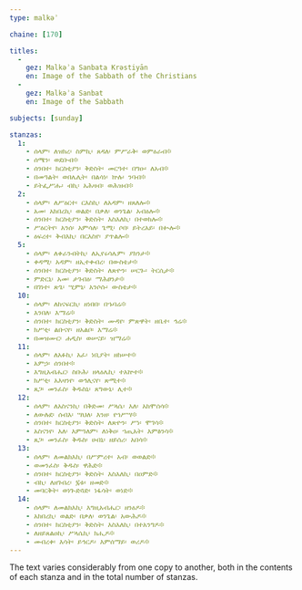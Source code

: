 ```yaml
---
type: malkəʾ

chaine: [170]

titles:
  -
    gez: Malkəʾa Sanbata Krəstiyān
    en: Image of the Sabbath of the Christians
  -
    gez: Malkəʾa Sanbat
    en: Image of the Sabbath

subjects: [sunday]

stanzas:
  1:
    - ሰላም፡ ለዝክረ፡ ስምኪ፡ ጸዳለ፡ ምሥራቅ፡ ወምዕራብ፨
    - ሰሜን፡ ወደቡብ፨
    - ሰንበተ፡ ክርስቲያን፡ ቅድስት፡ መርዓተ፡ በግዑ፡ ለአብ፨
    - በመዓልት፡ ወበሌሊት፡ በልሳነ፡ ኵሉ፡ ንባብ፨
    - ይትፌሥሑ፡ ብኪ፡ አሕዛብ፡ ወሕዝብ፨
  2:
    - ሰላም፡ ለሥዕርተ፡ ርእስኪ፡ ለአዳም፡ ዘጸለሎ፨
    - አመ፡ አክበረኪ፡ ወልድ፡ በቃለ፡ ወንጌል፡ አብዕሎ፨
    - ሰንበተ፡ ክርስቲያን፡ ቅድስት፡ እስእለኪ፡ በተወክሎ፨
    - ሥዕርትየ፡ አንሰ፡ አምሳለ፡ ጌሚ፡ ሶበ፡ ይትረአይ፡ በቊሎ፨
    - ዕፍረተ፡ ቅብእኪ፡ በርእስየ፡ ያጥልሎ፨
  5:
    - ሰላም፡ ለቀራንብትኪ፡ ለኢየሩሳሌም፡ ያክንታ፨
    - ቀዳሚ፡ አዳም፡ ዘኢተቀብረ፡ በውስቴታ፨
    - ሰንበተ፡ ክርስቲያን፡ ቅድስት፡ ለጽዮን፡ ሠርጐ፡ ትርሲታ፨
    - ምድርኒ፡ አመ፡ ታገብዕ፡ ማሕፀንታ፨
    - በገነተ፡ ጽጌ፡ ሢምኒ፡ አንሶሱ፡ ውስቴታ፨
  10:
    - ሰላም፡ ለከናፍርኪ፡ ዘነበበ፡ በኁባሬ፨
    - እንበለ፡ እማሬ፨
    - ሰንበተ፡ ክርስቲያን፡ ቅድስት፡ ሙዳየ፡ ምጽዋት፡ ዘቤተ፡ ኅሬ፨
    - ክሥቲ፡ ልቡናየ፡ ዘአልቦ፡ እማሬ፨
    - በመዝሙር፡ ሐዲስ፡ ወሠናይ፡ ዝማሬ፨
  11:
    - ሰላም፡ ለአፉኪ፡ አፈ፡ ነቢያት፡ ዘከሠተ፨
    - አምኃ፡ ሰንበተ፨
    - እግዚአብሔር፡ ስቡሕ፡ ዘላዕሌኪ፡ ተአኵተ፨
    - ክሥቲ፡ አእዛንየ፡ ወኅሊናየ፡ ጽሚተ፨
    - ጸጋ፡ መንፈስ፡ ቅዱስኒ፡ ጸግውኒ፡ ሊተ፨
  12:
    - ሰላም፡ ለአስናንኪ፡ በቅድመ፡ ሥላሴ፡ እለ፡ አክሞሰሳ፨
    - ለውሉደ፡ ሰብእ፡ ሣህለ፡ እንዘ፡ የኀሥሣ፨
    - ሰንበተ፡ ክርስቲያን፡ ቅድስት፡ ለጽዮን፡ ሥነ፡ ሞገሳ፨
    - አስናንየ፡ እለ፡ እምዓለም፡ ለነቅዐ፡ ኀጢአት፡ እምፅንሳ፨
    - ጸጋ፡ መንፈስ፡ ቅዱስ፡ ሀብኒ፡ ዘይሰሪ፡ አበሳ፨
  13:
    - ሰላም፡ ለመልክእኪ፡ በሥምረተ፡ አብ፡ ወወልድ፨
    - ወመንፈስ፡ ቅዱስ፡ ዋሕድ፨
    - ሰንበተ፡ ክርስቲያን፡ ቅድስት፡ እስእለኪ፡ በዐምድ፨
    - ብኪ፡ ለዘገብረ፡ ፯ቱ፡ ዘመድ፨
    - መባርቅት፡ ወነጐድጓድ፡ ነፋሳት፡ ወነድ፨
  14:
    - ሰላም፡ ለመልክእኪ፡ እግዚአብሔር፡ ዘንዕዶ፨
    - አክበረኪ፡ ወልድ፡ በቃለ፡ ወንጌል፡ አውሕዶ፨
    - ሰንበተ፡ ክርስቲያን፡ ቅድስት፡ እስእለኪ፡ በተአንግዶ፨
    - ለዘይጸልዐኪ፡ ሥላሴኪ፡ ክሒዶ፨
    - መብረቀ፡ እሳት፡ ይኅርዶ፡ እምሰማይ፡ ወሪዶ፨
---
```

The text varies considerably from one copy to another, both in the contents of each stanza and in the total number of stanzas.